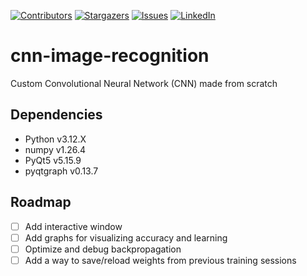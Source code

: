 [![Contributors][contributors-shield]][contributors-url]
[![Stargazers][stars-shield]][stars-url]
[![Issues][issues-shield]][issues-url]
[![LinkedIn][linkedin-shield]][linkedin-url]

# cnn-image-recognition

Custom Convolutional Neural Network (CNN) made from scratch

## Dependencies
- Python v3.12.X
- numpy v1.26.4
- PyQt5 v5.15.9
- pyqtgraph v0.13.7

<!-- ## Features -->

## Roadmap
- [ ] Add interactive window 
- [ ] Add graphs for visualizing accuracy and learning
- [ ] Optimize and debug backpropagation
- [ ] Add a way to save/reload weights from previous training sessions

<!--
## Acknowledgements
- Thanks to Victor Zhou and his [blog](https://victorzhou.com/blog/intro-to-cnns-part-1) for starting this project -->


[contributors-shield]: https://img.shields.io/github/contributors/DroppedCoin375/cnn-image-recognition.svg?style=for-the-badge
[contributors-url]: https://github.com/DroppedCoin375/cnn-image-recognition/graphs/contributors
[stars-shield]: https://img.shields.io/github/stars/DroppedCoin375/cnn-image-recognition.svg?style=for-the-badge
[stars-url]: https://github.com/DroppedCoin375/cnn-image-recognition/stargazers
[issues-shield]: https://img.shields.io/github/issues/DroppedCoin375/cnn-image-recognition.svg?style=for-the-badge
[issues-url]: https://github.com/DroppedCoin375/cnn-image-recognition/issues
[linkedin-shield]: https://img.shields.io/badge/-LinkedIn-black.svg?style=for-the-badge&logo=linkedin&colorB=555
[linkedin-url]: https://linkedin.com/in/jasonkwok475
